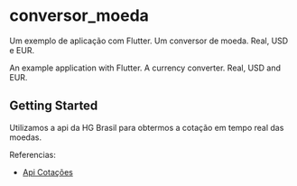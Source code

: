 # conversor_moeda

Um exemplo de aplicação com Flutter. Um conversor de moeda. Real, USD e EUR.

An example application with Flutter. A currency converter. Real, USD and EUR.

## Getting Started

Utilizamos a api da HG Brasil para obtermos a cotação em tempo real das moedas.

Referencias:

- [Api Cotações](https://api.hgbrasil.com/finance)

